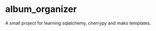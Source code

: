 album_organizer
===============

A small project for learning sqlalchemy, cherrypy and mako templates.
